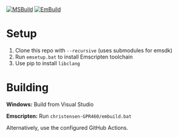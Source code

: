 [![MSBuild](https://github.com/rmMinusR/GPR-460-01-FA2022/actions/workflows/msbuild.yml/badge.svg)](https://github.com/rmMinusR/GPR-460-01-FA2022/actions/workflows/msbuild.yml) [![EmBuild](https://github.com/rmMinusR/GPR-460-01-FA2022/actions/workflows/embuild.yml/badge.svg)](https://github.com/rmMinusR/GPR-460-01-FA2022/actions/workflows/embuild.yml)

# Setup

1. Clone this repo with `--recursive` (uses submodules for emsdk)
2. Run `emsetup.bat` to install Emscripten toolchain
3. Use pip to install `libclang`

# Building

**Windows:** Build from Visual Studio

**Emscripten:** Run `christensen-GPR460/embuild.bat`

Alternatively, use the configured GitHub Actions.